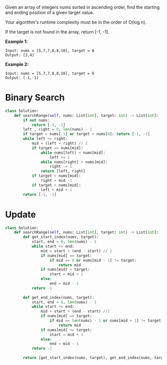 Given an array of integers nums sorted in ascending order, find the starting and ending position of a given target value.

Your algorithm's runtime complexity must be in the order of O(log n).

If the target is not found in the array, return [-1, -1].

**Example 1:**
```
Input: nums = [5,7,7,8,8,10], target = 8
Output: [3,4]
```
**Example 2:**
```
Input: nums = [5,7,7,8,8,10], target = 6
Output: [-1,-1]
```
# Binary Search

```python
class Solution:
    def searchRange(self, nums: List[int], target: int) -> List[int]:
        if not nums:
            return [-1, -1]
        left , right = 0, len(nums) - 1
        if target > nums[-1] or target < nums[0]: return [-1, -1]
        while left <= right:
            mid = (left + right) // 2
            if target == nums[mid]:
                while nums[left] < nums[mid]:
                    left += 1
                while nums[right] > nums[mid]:
                    right -= 1
                return [left, right]
            if target < nums[mid]:
                right = mid -1
            if target > nums[mid]:
                left = mid + 1
        return [-1, -1]
```
# Update
```python
class Solution:
    def searchRange(self, nums: List[int], target: int) -> List[int]:
        def get_start_index(nums, target):
            start, end = 0, len(nums) - 1
            while start <= end:
                mid = start + (end - start) // 2
                if nums[mid] == target:
                    if mid == 0 or nums[mid - 1] != target:
                        return mid
                if nums[mid] < target:
                    start = mid + 1
                else:
                    end = mid - 1
            return -1
        
        def get_end_index(nums, target):
            start, end = 0, len(nums) - 1
            while start <= end:
                mid = start + (end - start) //2
                if nums[mid] == target: 
                    if mid == len(nums) - 1 or nums[mid + 1] != target:
                        return mid
                if nums[mid] <= target:
                    start = mid + 1
                else:
                    end = mid - 1
            return -1
        
        return [get_start_index(nums, target), get_end_index(nums, target)]
                
```